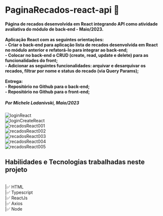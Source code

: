 # PaginaRecados-react-api 🚀

<h4> Página de recados desenvolvida em React integrando API como atividade avaliativa do módulo de back-end - Maio/2023. <br>
<br>
Aplicação React com as seguintes orientações: <br>
- Criar o back-end para aplicação lista de recados desenvolvida em React no módulo anterior e refatorá-lo para integrar ao back-end; <br>
- Colocar no back-end o CRUD (create, read, update e delete) para as funcionalidades do front; <br>
- Adicionar as seguintes funcionalidades: arquivar e desarquivar os recados, filtrar por nome e status do recado (via Query Params); <br>
<br>
Entrega: <br>
- Repositório no Github para o back-end; <br>
- Repositório no Github para o front-end; </h4>
<h5> Por Michele Ladanivski, Maio/2023 </h5>

![loginReact](https://user-images.githubusercontent.com/102632136/231018604-dfe76ed5-f591-434c-8db3-02f49a05ef96.jpg)
<br>
![loginCreateReact](https://user-images.githubusercontent.com/102632136/231018595-34937a56-1241-413b-a0fe-29bbe3e62b94.jpg)
<br>
![recadosReact001](https://user-images.githubusercontent.com/102632136/231018605-4a2ae1e8-d7f2-44f9-b465-9831d6067d3a.jpg)
<br>
![recadosReact002](https://user-images.githubusercontent.com/102632136/231018606-583097e9-0c50-4b1f-808a-381f61f74ac7.jpg)
<br>
![recadosReact003](https://user-images.githubusercontent.com/102632136/231018607-e43f8af0-e0e0-4f91-ba47-fffe6802fc6f.jpg)
<br>
![recadosReact004](https://user-images.githubusercontent.com/102632136/231018610-9b037025-effc-4314-8d8b-9202ee03f991.jpg)
<br>
![recadosReact005](https://user-images.githubusercontent.com/102632136/231018613-ac07dde2-6dfc-450b-8004-ee5f170f81cb.jpg)
<br>

<h2> Habilidades e Tecnologias trabalhadas neste projeto </h2>
<br>
|✅ HTML <br>     	                    
|✅ Typescript <br>
|✅ ReactJs <br>
|✅ Axios <br>
|✅ Node <br> 
